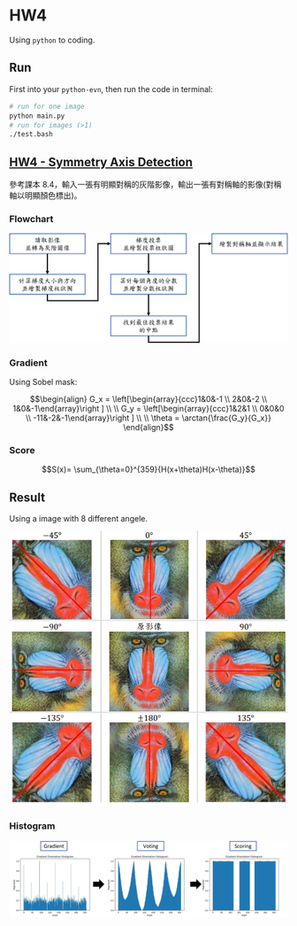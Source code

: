 # HW4

Using ``python`` to coding.

## Run

First into your ``python-evn``, then run the code in terminal:

```bash
# run for one image
python main.py
# run for images (>1)
./test.bash
```

## [HW4 - Symmetry Axis Detection](main.ipynb)

參考課本 8.4，輸入一張有明顯對稱的灰階影像，輸出一張有對稱軸的影像(對稱軸以明顯顏色標出)。

### Flowchart

![image](./images/flowchart.png)

### Gradient

Using Sobel mask:

```math
\begin{align}
G_x = \left[\begin{array}{ccc}1&0&-1 \\ 2&0&-2 \\ 1&0&-1\end{array}\right ] \\
\\
G_y = \left[\begin{array}{ccc}1&2&1 \\ 0&0&0 \\ -11&-2&-1\end{array}\right ] \\
\\
\theta = \arctan{\frac{G_y}{G_x}}
\end{align}
```

### Score

```math
S(x)= \sum_{\theta=0}^{359}{H(x+\theta)H(x-\theta)}
```

## Result

Using a image with 8 different angele.

![iamge](./images/result.png)

### Histogram

![image](./images/histogram.png)
